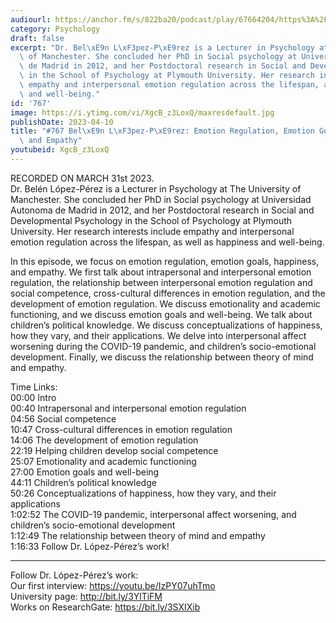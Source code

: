 ```yaml
---
audiourl: https://anchor.fm/s/822ba20/podcast/play/67664204/https%3A%2F%2Fd3ctxlq1ktw2nl.cloudfront.net%2Fstaging%2F2023-2-31%2F6a8012a2-172d-0801-4ec4-74db127f4276.m4a
category: Psychology
draft: false
excerpt: "Dr. Bel\xE9n L\xF3pez-P\xE9rez is a Lecturer in Psychology at The University\
  \ of Manchester. She concluded her PhD in Social psychology at Universidad Autonoma\
  \ de Madrid in 2012, and her Postdoctoral research in Social and Developmental Psychology\
  \ in the School of Psychology at Plymouth University. Her research interests include\
  \ empathy and interpersonal emotion regulation across the lifespan, as well as happiness\
  \ and well-being."
id: '767'
image: https://i.ytimg.com/vi/XgcB_z3LoxQ/maxresdefault.jpg
publishDate: 2023-04-10
title: "#767 Bel\xE9n L\xF3pez-P\xE9rez: Emotion Regulation, Emotion Goals, Happiness,\
  \ and Empathy"
youtubeid: XgcB_z3LoxQ
---
```

<div class="timelinks">

RECORDED ON MARCH 31st 2023.  
Dr. Belén López-Pérez is a Lecturer in Psychology at The University of Manchester. She concluded her PhD in Social psychology at Universidad Autonoma de Madrid in 2012, and her Postdoctoral research in Social and Developmental Psychology in the School of Psychology at Plymouth University. Her research interests include empathy and interpersonal emotion regulation across the lifespan, as well as happiness and well-being.

In this episode, we focus on emotion regulation, emotion goals, happiness, and empathy. We first talk about intrapersonal and interpersonal emotion regulation, the relationship between interpersonal emotion regulation and social competence, cross-cultural differences in emotion regulation, and the development of emotion regulation. We discuss emotionality and academic functioning, and we discuss emotion goals and well-being. We talk about children’s political knowledge. We discuss conceptualizations of happiness, how they vary, and their applications. We delve into interpersonal affect worsening during the COVID-19 pandemic, and children’s socio-emotional development. Finally, we discuss the relationship between theory of mind and empathy.

Time Links:  
<time>00:00</time> Intro  
<time>00:40</time> Intrapersonal and interpersonal emotion regulation  
<time>04:56</time> Social competence  
<time>10:47</time> Cross-cultural differences in emotion regulation  
<time>14:06</time> The development of emotion regulation  
<time>22:19</time> Helping children develop social competence  
<time>25:07</time> Emotionality and academic functioning  
<time>27:00</time> Emotion goals and well-being  
<time>44:11</time> Children’s political knowledge  
<time>50:26</time> Conceptualizations of happiness, how they vary, and their applications  
<time>1:02:52</time> The COVID-19 pandemic, interpersonal affect worsening, and children’s socio-emotional development  
<time>1:12:49</time> The relationship between theory of mind and empathy  
<time>1:16:33</time> Follow Dr. López-Pérez’s work!

---

Follow Dr. López-Pérez’s work:  
Our first interview: https://youtu.be/IzPY07uhTmo  
University page: http://bit.ly/3YlTiFM  
Works on ResearchGate: https://bit.ly/3SXIXib
</div>

